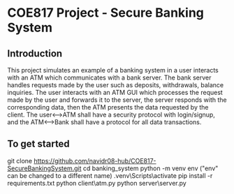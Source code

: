 # COE817 Project - Secure Banking System
## Introduction
This project simulates an example of a banking system in a user interacts with an ATM which communicates with a bank server. The bank server handles requests made by the user such as deposits, withdrawals, balance inquiries. The user interacts with an ATM GUI which processes the request made by the user and forwards it to the server, the server responds with the corresponding data, then the ATM presents the data requested by the client. The user<-->ATM shall have a security protocol with login/signup, and the ATM<-->Bank shall have a protocol for all data transactions.

## To get started
git clone https://github.com/navidr08-hub/COE817-SecureBankingSystem.git
cd banking_system
python -m venv env ("env" can be changed to a different name)
.venv\Scripts\activate
pip install -r requirements.txt
python client\atm.py
python server\server.py